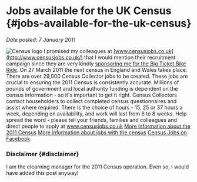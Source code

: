 # Jobs available for the UK Census {#jobs-available-for-the-uk-census}

_Date posted: 7 January 2011_

![Census logo](./assets/2011_Census_logo_rdax_300x225.jpg "Census logo") I promised my colleagues at [www.censusjobs.co.uk](http://www.censusjobs.co.uk/) that I would mention their recruitment campaign since they are very kindly [sponsoring me for the Big Ticket Bike Ride](http://my.artezglobal.com/personalPage.aspx?SID=310589&Lang=en-CA). On 27 March 2011 the next census in England and Wales takes place. There are over 29,000 Census Collector jobs to be created. These jobs are crucial to ensuring the 2011 Census is consistently accurate. Millions of pounds of government and local authority funding is dependent on the census information - so it's important to get it right. Census Collectors contact householders to collect completed census questionnaires and assist where required. There is the choice of hours - 15, 25 or 37 hours a week, depending on availability, and work will last from 6 to 8 weeks. Help spread the word - please tell your friends, families and colleagues and direct people to apply at www.censusjobs.co.uk [More information about the 2011 Census](http://2011.census.gov.uk/) [More information about jobs with the census](http://www.censusjobs.co.uk/) [Census Jobs on Facebook](http://bit.ly/da6da8)

### Disclaimer {#disclaimer}

I am the elearning manager for the 2011 Census operation. Even so, I would have added this post anyway!